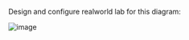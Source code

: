 Design and configure realworld lab for this diagram:

![image](https://github.com/user-attachments/assets/53e9a9a8-18a7-4c07-b13b-02460f26a0bf)
